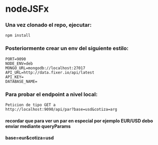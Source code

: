 # nodeJSFx

### Una vez clonado el repo, ejecutar:

```
npm install
```

### Posteriormente crear un env del siguiente estilo:


```
PORT=9090
NODE_ENV=deb
MONGO_URL=mongodb://localhost:27017
API_URL=http://data.fixer.io/api/latest
API_KEY=
DATABASE_NAME=
```

### Para probar el endpoint a nivel local:

```
Peticion de tipo GET a 
http://localhost:9090/api/par?base=usd&cotiza=arg
```

#### recordar que para ver un par en especial por ejemplo EUR/USD debo enviar mediante queryParams
#### base=eur&cotiza=usd
